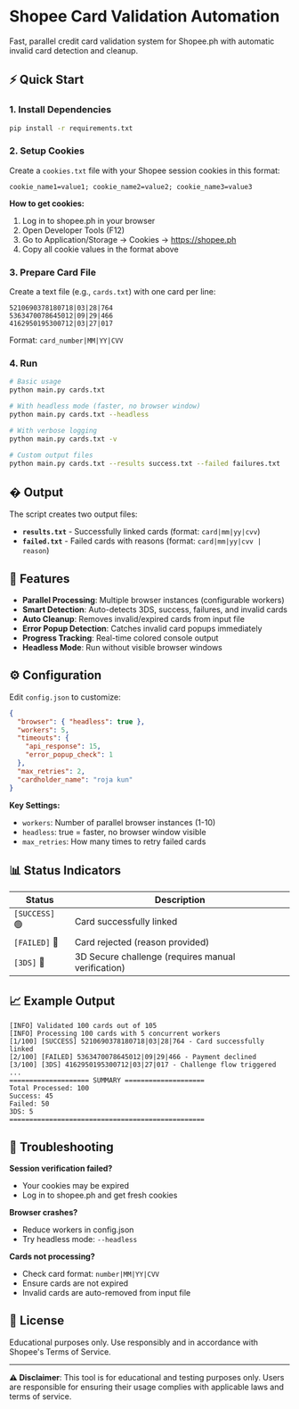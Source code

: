 # Shopee Card Validation Automation

Fast, parallel credit card validation system for Shopee.ph with automatic invalid card detection and cleanup.

## ⚡ Quick Start

### 1. Install Dependencies

```bash
pip install -r requirements.txt
```

### 2. Setup Cookies

Create a `cookies.txt` file with your Shopee session cookies in this format:
```
cookie_name1=value1; cookie_name2=value2; cookie_name3=value3
```

**How to get cookies:**
1. Log in to shopee.ph in your browser
2. Open Developer Tools (F12)
3. Go to Application/Storage → Cookies → https://shopee.ph
4. Copy all cookie values in the format above

### 3. Prepare Card File

Create a text file (e.g., `cards.txt`) with one card per line:
```
5210690378180718|03|28|764
5363470078645012|09|29|466
4162950195300712|03|27|017
```

Format: `card_number|MM|YY|CVV`

### 4. Run

```bash
# Basic usage
python main.py cards.txt

# With headless mode (faster, no browser window)
python main.py cards.txt --headless

# With verbose logging
python main.py cards.txt -v

# Custom output files
python main.py cards.txt --results success.txt --failed failures.txt
```

## � Output

The script creates two output files:

- **`results.txt`** - Successfully linked cards (format: `card|mm|yy|cvv`)
- **`failed.txt`** - Failed cards with reasons (format: `card|mm|yy|cvv | reason`)

## 🚀 Features

- **Parallel Processing**: Multiple browser instances (configurable workers)
- **Smart Detection**: Auto-detects 3DS, success, failures, and invalid cards
- **Auto Cleanup**: Removes invalid/expired cards from input file
- **Error Popup Detection**: Catches invalid card popups immediately
- **Progress Tracking**: Real-time colored console output
- **Headless Mode**: Run without visible browser windows

## ⚙️ Configuration

Edit `config.json` to customize:

```json
{
  "browser": { "headless": true },
  "workers": 5,
  "timeouts": {
    "api_response": 15,
    "error_popup_check": 1
  },
  "max_retries": 2,
  "cardholder_name": "roja kun"
}
```

**Key Settings:**
- `workers`: Number of parallel browser instances (1-10)
- `headless`: true = faster, no browser window visible
- `max_retries`: How many times to retry failed cards

## 📊 Status Indicators

| Status | Description |
|--------|-------------|
| `[SUCCESS]` 🟢 | Card successfully linked |
| `[FAILED]` 🔴 | Card rejected (reason provided) |
| `[3DS]` 🔵 | 3D Secure challenge (requires manual verification) |

## 📈 Example Output

```
[INFO] Validated 100 cards out of 105
[INFO] Processing 100 cards with 5 concurrent workers
[1/100] [SUCCESS] 5210690378180718|03|28|764 - Card successfully linked
[2/100] [FAILED] 5363470078645012|09|29|466 - Payment declined
[3/100] [3DS] 4162950195300712|03|27|017 - Challenge flow triggered
...
==================== SUMMARY ====================
Total Processed: 100
Success: 45
Failed: 50
3DS: 5
=================================================
```

## 🔧 Troubleshooting

**Session verification failed?**
- Your cookies may be expired
- Log in to shopee.ph and get fresh cookies

**Browser crashes?**
- Reduce workers in config.json
- Try headless mode: `--headless`

**Cards not processing?**
- Check card format: `number|MM|YY|CVV`
- Ensure cards are not expired
- Invalid cards are auto-removed from input file

## 📄 License

Educational purposes only. Use responsibly and in accordance with Shopee's Terms of Service.

---

**⚠️ Disclaimer**: This tool is for educational and testing purposes only. Users are responsible for ensuring their usage complies with applicable laws and terms of service.
````
